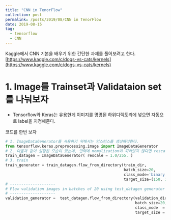 ```yaml
---
title: "CNN in TenorFlow"
collection: post
permalink: /posts/2019/08/CNN in TenorFlow
date: 2019-08-15
tag:
  - tensorflow
  - CNN
---
```

Kaggle에서 CNN 기본을 배우기 위한 간단한 과제를 풀어보려고 한다.
[https://www.kaggle.com/c/dogs-vs-cats/kernels](https://www.kaggle.com/c/dogs-vs-cats/kernels)


# 1.  Image를 Trainset과 Validataion set를 나눠보자
- Tensorflow와 Keras는 유용한게 이미지를 명명된 하위디렉토리에 넣으면 자동으로 label을 지정해준다.

코드를  한번 보자
```python
# 1. ImageDataGenerator를 사용하기 위해서는 인스턴스를 생성해야한다.
from tensorflow.keras.preprocessing.image import ImageDataGenerator
# 2. 다음과 같이 설정된 모습이 있는데, 만약에 nomalization이 되어있지 않다면 rescaling을 해줘야한다.
train_datagen = ImageDataGenerator( rescale = 1.0/255. )
# 3. train
train_generator = train_datagen.flow_from_directory(train_dir,
                                                    batch_size=20,
                                                    class_mode='binary',
                                                    target_size=(150, 150))     
# --------------------
# Flow validation images in batches of 20 using test_datagen generator
# --------------------
validation_generator =  test_datagen.flow_from_directory(validation_dir,
                                                         batch_size=20,
                                                         class_mode  = 'binary',
                                                         target_size = (150, 150))

```
<!--stackedit_data:
eyJoaXN0b3J5IjpbLTE0NjgyODM0ODQsMzc3MTg5OTksLTExMj
M2ODczMF19
-->